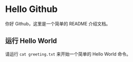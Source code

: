 # Hello Github

你好 Github，这里是一个简单的 README 介绍文档。

## 运行 Hello World

请运行 `cat greeting.txt` 来开始一个简单的 Hello World 命令。
